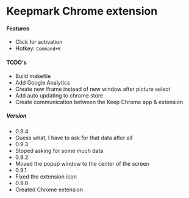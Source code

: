 # Keepmark Chrome extension

#### Features
* Click for activation
* Hotkey: `Command+K`

#### TODO's
* Build makefile
* Add Google Analytics
* Create new iframe instead of new window after picture select
* Add auto updating to chrome store
* Create communication between the Keep Chrome app & extension

##### Version
* 0.9.4
 * Guess what, I have to ask for that data after all
* 0.9.3
 * Stoped asking for some much data
* 0.9.2
 * Moved the popup window to the center of the screen
* 0.9.1
 * Fixed the extension icon
* 0.9.0
 * Created Chrome extension